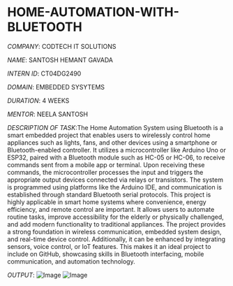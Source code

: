 # HOME-AUTOMATION-WITH-BLUETOOTH

*COMPANY*: CODTECH IT SOLUTIONS

*NAME*: SANTOSH HEMANT GAVADA

*INTERN ID*: CT04DG2490

*DOMAIN*: EMBEDDED SYSYTEMS

*DURATION*: 4 WEEKS

*MENTOR*: NEELA SANTOSH

*DESCRIPTION OF TASK*:The Home Automation System using Bluetooth is a smart embedded project that enables users to wirelessly control home appliances such as lights, fans, and other devices using a smartphone or Bluetooth-enabled controller. It utilizes a microcontroller like Arduino Uno or ESP32, paired with a Bluetooth module such as HC-05 or HC-06, to receive commands sent from a mobile app or terminal. Upon receiving these commands, the microcontroller processes the input and triggers the appropriate output devices connected via relays or transistors. The system is programmed using platforms like the Arduino IDE, and communication is established through standard Bluetooth serial protocols. This project is highly applicable in smart home systems where convenience, energy efficiency, and remote control are important. It allows users to automate routine tasks, improve accessibility for the elderly or physically challenged, and add modern functionality to traditional appliances. The project provides a strong foundation in wireless communication, embedded system design, and real-time device control. Additionally, it can be enhanced by integrating sensors, voice control, or IoT features. This makes it an ideal project to include on GitHub, showcasing skills in Bluetooth interfacing, mobile communication, and automation technology.

*OUTPUT*:
![Image](https://github.com/user-attachments/assets/89761211-351e-457a-8bc5-131d91f01f11)
![Image](https://github.com/user-attachments/assets/6df9dd5c-dce3-454a-89cc-52edc0c678ef)

